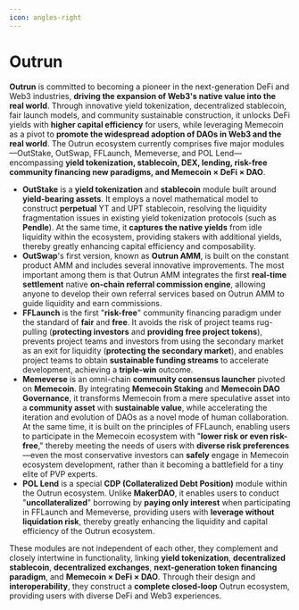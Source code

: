 ```yaml
---
icon: angles-right
---
```


# Outrun

**Outrun** is committed to becoming a pioneer in the next-generation DeFi and Web3 industries, **driving the expansion of Web3's native value into the real world**. Through innovative yield tokenization, decentralized stablecoin, fair launch models, and community sustainable construction, it unlocks DeFi yields with **higher capital efficiency** for users, while leveraging Memecoin as a pivot to **promote the widespread adoption of DAOs in Web3 and the real world**. The Outrun ecosystem currently comprises five major modules—OutStake, OutSwap, FFLaunch, Memeverse, and POL Lend—encompassing **yield tokenization, stablecoin, DEX, lending, risk-free community financing new paradigms, and Memecoin × DeFi × DAO**.

* **OutStake** is a **yield tokenization** and **stablecoin** module built around **yield-bearing assets**. It employs a novel mathematical model to construct **perpetual** YT and UPT stablecoin, resolving the liquidity fragmentation issues in existing yield tokenization protocols (such as **Pendle**). At the same time, it **captures the native yields** from idle liquidity within the ecosystem, providing stakers with additional yields, thereby greatly enhancing capital efficiency and composability.
* **OutSwap**'s first version, known as **Outrun AMM**, is built on the constant product AMM and includes several innovative improvements. The most important among them is that Outrun AMM integrates the first **real-time settlement** native **on-chain referral commission engine**, allowing anyone to develop their own referral services based on Outrun AMM to guide liquidity and earn commissions.
* **FFLaunch** is the first "**risk-free**" community financing paradigm under the standard of **fair** and **free**. It avoids the risk of project teams rug-pulling (**protecting investors** and **providing free project tokens**), prevents project teams and investors from using the secondary market as an exit for liquidity (**protecting the secondary market**), and enables project teams to obtain **sustainable funding streams** to accelerate development, achieving a **triple-win** outcome.
* **Memeverse** is an omni-chain **community consensus launcher** pivoted on **Memecoin**. By integrating **Memecoin Staking** and **Memecoin DAO Governance**, it transforms Memecoin from a mere speculative asset into a **community asset** with **sustainable value**, while accelerating the iteration and evolution of DAOs as a novel mode of human collaboration. At the same time, it is built on the principles of FFLaunch, enabling users to participate in the Memecoin ecosystem with "**lower risk or even risk-free**," thereby meeting the needs of users with **diverse risk preferences**—even the most conservative investors can **safely** engage in Memecoin ecosystem development, rather than it becoming a battlefield for a tiny elite of PVP experts.
* **POL Lend** is a special **CDP (Collateralized Debt Position)** module within the Outrun ecosystem. Unlike **MakerDAO**, it enables users to conduct "**uncollateralized**" borrowing by **paying only interest** when participating in FFLaunch and Memeverse, providing users with **leverage without liquidation risk**, thereby greatly enhancing the liquidity and capital efficiency of the Outrun ecosystem.

These modules are not independent of each other, they complement and closely intertwine in functionality, linking **yield tokenization**, **decentralized stablecoin**, **decentralized exchanges**, **next-generation token financing paradigm**, and **Memecoin × DeFi × DAO‌**. Through their design and **interoperability**, they construct a **complete closed-loop** Outrun ecosystem, providing users with diverse DeFi and Web3 experiences.
